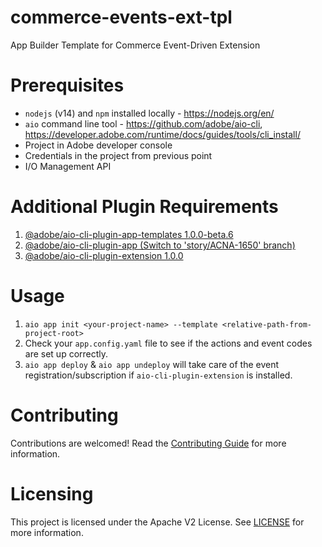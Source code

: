 <!--
Copyright 2022 Adobe. All rights reserved.
This file is licensed to you under the Apache License, Version 2.0 (the "License");
you may not use this file except in compliance with the License. You may obtain a copy
of the License at http://www.apache.org/licenses/LICENSE-2.0

Unless required by applicable law or agreed to in writing, software distributed under
the License is distributed on an "AS IS" BASIS, WITHOUT WARRANTIES OR REPRESENTATIONS
OF ANY KIND, either express or implied. See the License for the specific language
governing permissions and limitations under the License.
-->

# commerce-events-ext-tpl

App Builder Template for Commerce Event-Driven Extension

# Prerequisites
- `nodejs` (v14) and `npm` installed locally - https://nodejs.org/en/
- `aio` command line tool - https://github.com/adobe/aio-cli, https://developer.adobe.com/runtime/docs/guides/tools/cli_install/
- Project in Adobe developer console
- Credentials in the project from previous point
- I/O Management API

# Additional Plugin Requirements
1. [@adobe/aio-cli-plugin-app-templates 1.0.0-beta.6](https://github.com/adobe/aio-cli-plugin-app-templates/blob/main/README.md)
2. [@adobe/aio-cli-plugin-app (Switch to 'story/ACNA-1650' branch)](https://github.com/adobe/aio-cli-plugin-app)
3. [@adobe/aio-cli-plugin-extension 1.0.0](https://github.com/adobe/aio-cli-plugin-extension)

# Usage
1. `aio app init <your-project-name> --template <relative-path-from-project-root>`
2. Check your `app.config.yaml` file to see if the actions and event codes are set up correctly.
3. `aio app deploy` & `aio app undeploy` will take care of the event registration/subscription if `aio-cli-plugin-extension` is installed.

# Contributing
Contributions are welcomed! Read the [Contributing Guide](CONTRIBUTING.md) for more information.


# Licensing

This project is licensed under the Apache V2 License. See [LICENSE](LICENSE) for more information.
